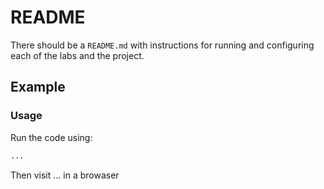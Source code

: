 # README

There should be a `README.md` with instructions for running and configuring each of the labs and the project.

## Example

### Usage
Run the code using:
```bash
...
```

Then visit ... in a browaser
